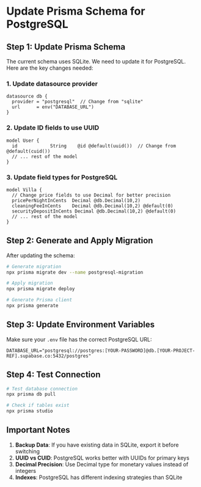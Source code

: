 # Update Prisma Schema for PostgreSQL

## Step 1: Update Prisma Schema

The current schema uses SQLite. We need to update it for PostgreSQL. Here are the key changes needed:

### 1. Update datasource provider

```prisma
datasource db {
  provider = "postgresql"  // Change from "sqlite"
  url      = env("DATABASE_URL")
}
```

### 2. Update ID fields to use UUID

```prisma
model User {
  id            String    @id @default(uuid())  // Change from @default(cuid())
  // ... rest of the model
}
```

### 3. Update field types for PostgreSQL

```prisma
model Villa {
  // Change price fields to use Decimal for better precision
  pricePerNightInCents  Decimal @db.Decimal(10,2)
  cleaningFeeInCents    Decimal @db.Decimal(10,2) @default(0)
  securityDepositInCents Decimal @db.Decimal(10,2) @default(0)
  // ... rest of the model
}
```

## Step 2: Generate and Apply Migration

After updating the schema:

```bash
# Generate migration
npx prisma migrate dev --name postgresql-migration

# Apply migration
npx prisma migrate deploy

# Generate Prisma client
npx prisma generate
```

## Step 3: Update Environment Variables

Make sure your `.env` file has the correct PostgreSQL URL:

```env
DATABASE_URL="postgresql://postgres:[YOUR-PASSWORD]@db.[YOUR-PROJECT-REF].supabase.co:5432/postgres"
```

## Step 4: Test Connection

```bash
# Test database connection
npx prisma db pull

# Check if tables exist
npx prisma studio
```

## Important Notes

1. **Backup Data**: If you have existing data in SQLite, export it before switching
2. **UUID vs CUID**: PostgreSQL works better with UUIDs for primary keys
3. **Decimal Precision**: Use Decimal type for monetary values instead of integers
4. **Indexes**: PostgreSQL has different indexing strategies than SQLite
